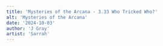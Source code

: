 ```yaml
---
title: 'Mysteries of the Arcana - 3.33 Who Tricked Who?'
alt: 'Mysteries of the Arcana'
date: '2024-10-03'
author: 'J Gray'
artist: 'Sarrah'
---
```


